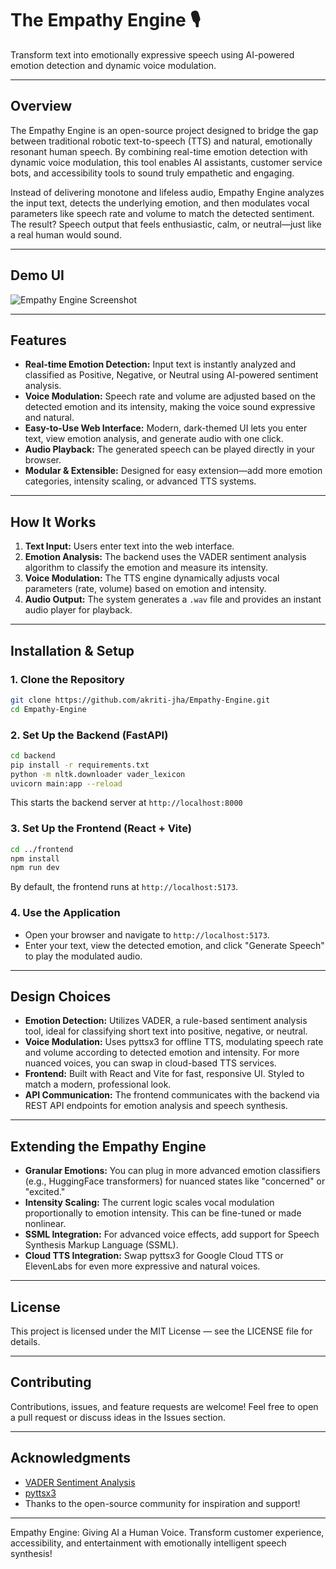 # The Empathy Engine 🎙️

Transform text into emotionally expressive speech using AI-powered emotion detection and dynamic voice modulation.

---

## Overview

The Empathy Engine is an open-source project designed to bridge the gap between traditional robotic text-to-speech (TTS) and natural, emotionally resonant human speech. By combining real-time emotion detection with dynamic voice modulation, this tool enables AI assistants, customer service bots, and accessibility tools to sound truly empathetic and engaging.

Instead of delivering monotone and lifeless audio, Empathy Engine analyzes the input text, detects the underlying emotion, and then modulates vocal parameters like speech rate and volume to match the detected sentiment. The result? Speech output that feels enthusiastic, calm, or neutral—just like a real human would sound.

---

## Demo UI

![Empathy Engine Screenshot](screenshot.png)

---

## Features

- **Real-time Emotion Detection:** Input text is instantly analyzed and classified as Positive, Negative, or Neutral using AI-powered sentiment analysis.
- **Voice Modulation:** Speech rate and volume are adjusted based on the detected emotion and its intensity, making the voice sound expressive and natural.
- **Easy-to-Use Web Interface:** Modern, dark-themed UI lets you enter text, view emotion analysis, and generate audio with one click.
- **Audio Playback:** The generated speech can be played directly in your browser.
- **Modular & Extensible:** Designed for easy extension—add more emotion categories, intensity scaling, or advanced TTS systems.

---

## How It Works

1. **Text Input:** Users enter text into the web interface.
2. **Emotion Analysis:** The backend uses the VADER sentiment analysis algorithm to classify the emotion and measure its intensity.
3. **Voice Modulation:** The TTS engine dynamically adjusts vocal parameters (rate, volume) based on emotion and intensity.
4. **Audio Output:** The system generates a `.wav` file and provides an instant audio player for playback.

---

## Installation & Setup

### 1. Clone the Repository

```bash
git clone https://github.com/akriti-jha/Empathy-Engine.git
cd Empathy-Engine
```

### 2. Set Up the Backend (FastAPI)

```bash
cd backend
pip install -r requirements.txt
python -m nltk.downloader vader_lexicon
uvicorn main:app --reload
```
This starts the backend server at `http://localhost:8000`

### 3. Set Up the Frontend (React + Vite)

```bash
cd ../frontend
npm install
npm run dev
```
By default, the frontend runs at `http://localhost:5173`.

### 4. Use the Application

- Open your browser and navigate to `http://localhost:5173`.
- Enter your text, view the detected emotion, and click "Generate Speech" to play the modulated audio.

---

## Design Choices

- **Emotion Detection:** Utilizes VADER, a rule-based sentiment analysis tool, ideal for classifying short text into positive, negative, or neutral.
- **Voice Modulation:** Uses pyttsx3 for offline TTS, modulating speech rate and volume according to detected emotion and intensity. For more nuanced voices, you can swap in cloud-based TTS services.
- **Frontend:** Built with React and Vite for fast, responsive UI. Styled to match a modern, professional look.
- **API Communication:** The frontend communicates with the backend via REST API endpoints for emotion analysis and speech synthesis.

---

## Extending the Empathy Engine

- **Granular Emotions:** You can plug in more advanced emotion classifiers (e.g., HuggingFace transformers) for nuanced states like "concerned" or "excited."
- **Intensity Scaling:** The current logic scales vocal modulation proportionally to emotion intensity. This can be fine-tuned or made nonlinear.
- **SSML Integration:** For advanced voice effects, add support for Speech Synthesis Markup Language (SSML).
- **Cloud TTS Integration:** Swap pyttsx3 for Google Cloud TTS or ElevenLabs for even more expressive and natural voices.

---

## License

This project is licensed under the MIT License — see the LICENSE file for details.

---

## Contributing

Contributions, issues, and feature requests are welcome! Feel free to open a pull request or discuss ideas in the Issues section.

---

## Acknowledgments

- [VADER Sentiment Analysis](https://github.com/cjhutto/vaderSentiment)
- [pyttsx3](https://github.com/nateshmbhat/pyttsx3)
- Thanks to the open-source community for inspiration and support!

---

Empathy Engine: Giving AI a Human Voice. Transform customer experience, accessibility, and entertainment with emotionally intelligent speech synthesis!